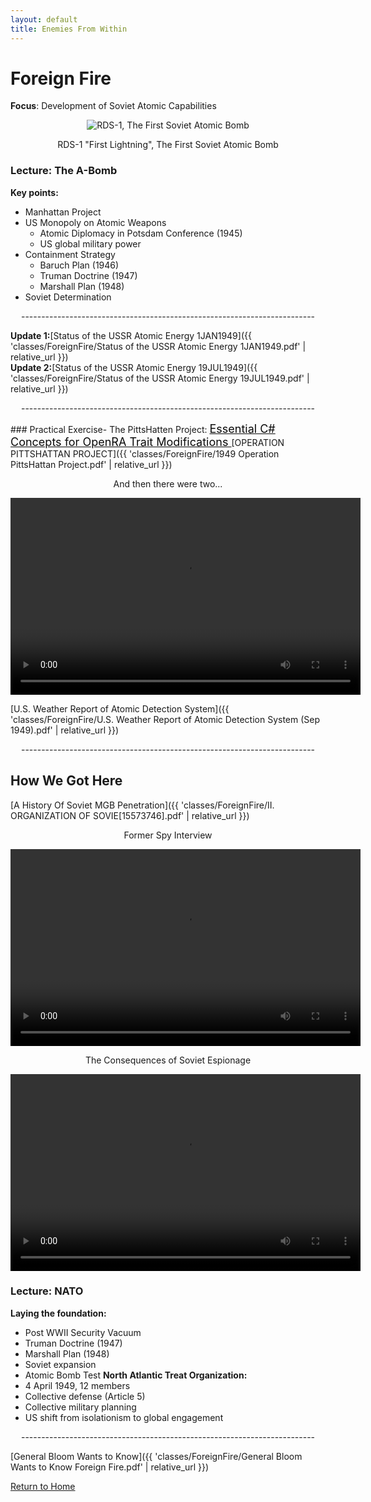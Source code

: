 ```yaml
---
layout: default
title: Enemies From Within
---
```


# Foreign Fire

**Focus**: Development of Soviet Atomic Capabilities

<div style="text-align: center;">
  <img src="{{ 'classes/ForeignFire/joe-1-2.jpg' | relative_url }}" alt="RDS-1, The First Soviet Atomic Bomb" style="max-width: 80%; height: auto;">    
  <p>RDS-1 "First Lightning", The First Soviet Atomic Bomb</p>
</div>

### Lecture: The A-Bomb

**Key points:**
- Manhattan Project
- US Monopoly on Atomic Weapons
  - Atomic Diplomacy in Potsdam Conference (1945)
  - US global military power
- Containment Strategy
  - Baruch Plan (1946)
  - Truman Doctrine (1947)
  - Marshall Plan (1948)
- Soviet Determination
<div style="text-align: center;">
  <p>-------------------------------------------------------------------------</p>
</div>

  **Update 1:**[Status of the USSR Atomic Energy 1JAN1949]({{ 'classes/ForeignFire/Status of the USSR Atomic Energy 1JAN1949.pdf' | relative_url }})    
  **Update 2:**[Status of the USSR Atomic Energy 19JUL1949]({{ 'classes/ForeignFire/Status of the USSR Atomic Energy 19JUL1949.pdf' | relative_url }})  
<div style="text-align: center;">
  <p>-------------------------------------------------------------------------</p>
</div>
### Practical Exercise- The PittsHatten Project: 
  <a href="https://jboyce1.github.io/CodeWar/classes/CSforOpenRA" target="_blank" style="font-size: 18px; text-decoration: underline; color: #0a0a0a;">
    Essential C# Concepts for OpenRA Trait Modifications
  </a>
[OPERATION PITTSHATTAN PROJECT]({{ 'classes/ForeignFire/1949 Operation PittsHattan Project.pdf' | relative_url }})    
    
    
     
<div style="text-align: center;">
  <p>And then there were two...</p>
  <video width="560" height="315" controls>
    <source src="{{ 'classes/ForeignFire/1st Russian Atomic Bomb RDS-1.mp4' | relative_url }}" type="video/mp4">
    Your browser does not support the video tag.
  </video>
</div>

  
[U.S. Weather Report of Atomic Detection System]({{ 'classes/ForeignFire/U.S. Weather Report of Atomic Detection System (Sep 1949).pdf' | relative_url }})    

<div style="text-align: center;">
  <p>-------------------------------------------------------------------------</p>
</div>

## How We Got Here 
[A History Of Soviet MGB Penetration]({{ 'classes/ForeignFire/II. ORGANIZATION OF SOVIE[15573746].pdf' | relative_url }})  

<div style="text-align: center;">
  <p>Former Spy Interview</p>
  <video width="560" height="315" controls>
    <source src="{{ 'classes/ForeignFire/SYND 21 11 79 FORMER RUSSIAN SPY ANTHONY BLUNT INTERVIEW.mp4' | relative_url }}" type="video/mp4">
    Your browser does not support the video tag.
  </video>
</div>

<div style="text-align: center;">
  <p>The Consequences of Soviet Espionage</p>
  <video width="560" height="315" controls>
    <source src="{{ 'classes/ForeignFire/Klaus Fuchs and the Russian Atomic Bomb.mp4' | relative_url }}" type="video/mp4">
    Your browser does not support the video tag.
  </video>
</div>   

### Lecture: NATO
**Laying the foundation:**
- Post WWII Security Vacuum
- Truman Doctrine (1947)
- Marshall Plan (1948)
- Soviet expansion
- Atomic Bomb Test
**North Atlantic Treat Organization:**
- 4 April 1949, 12 members
- Collective defense (Article 5)
- Collective military planning
- US shift from isolationism to global engagement
<div style="text-align: center;">
  <p>-------------------------------------------------------------------------</p>
</div>

[General Bloom Wants to Know]({{ 'classes/ForeignFire/General Bloom Wants to Know Foreign Fire.pdf' | relative_url }}) 
  
[Return to Home](../)
